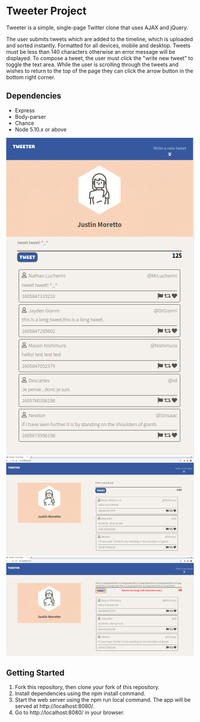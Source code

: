 # Tweeter Project

Tweeter is a simple, single-page Twitter clone that uses AJAX and jQuery.

The user submits tweets which are added to the timeline, which is uploaded and sorted instantly.
Formatted for all devices, mobile and desktop. 
Tweets must be less than 140 characters otherwise an error message will be displayed. To compose a tweet, the user must click the "write new tweet" to toggle the text area. While the user is scrolling through the tweets and wishes to return to the top of the page they can click the arrow button in the bottom right corner.


## Dependencies

- Express
- Body-parser
- Chance
- Node 5.10.x or above

!["Mobile"](https://github.com/Justin-Moretto/tweeter/blob/master/docs/mobile.png?raw=true)
!["Desktop1"](https://github.com/Justin-Moretto/tweeter/blob/master/docs/desktop1.png?raw=true)
!["Desktop2"](https://github.com/Justin-Moretto/tweeter/blob/master/docs/desktop2.png?raw=true)

## Getting Started

1. Fork this repository, then clone your fork of this repository.
2. Install dependencies using the npm install command.
3. Start the web server using the npm run local command. The app will be served at http://localhost:8080/.
4. Go to http://localhost:8080/ in your browser.
